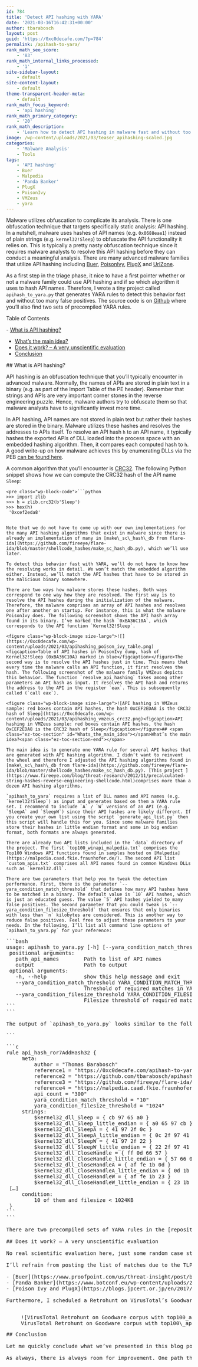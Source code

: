 ```yaml
---
id: 784
title: 'Detect API hashing with YARA'
date: '2021-03-16T16:42:31+00:00'
author: tbarabosch
layout: post
guid: 'https://0xc0decafe.com/?p=784'
permalink: /apihash-to-yara/
rank_math_seo_score:
    - '83'
rank_math_internal_links_processed:
    - '1'
site-sidebar-layout:
    - default
site-content-layout:
    - default
theme-transparent-header-meta:
    - default
rank_math_focus_keyword:
    - 'api hashing'
rank_math_primary_category:
    - '20'
rank_math_description:
    - 'Learn how to detect API hashing in malware fast and without too many false positives using YARA.'
image: /wp-content/uploads/2021/03/teaser_apihashing-scaled.jpg
categories:
    - 'Malware Analysis'
    - Tools
tags:
    - 'API hashing'
    - Buer
    - Malpedia
    - 'Panda Banker'
    - PlugX
    - PoisonIvy
    - VMZeus
    - yara
---
```


Malware utilizes obfuscation to complicate its analysis. There is one obfuscation technique that targets specifically static analysis: API hashing. In a nutshell, malware uses hashes of API names (e.g. `0x0688eae1`) instead of plain strings (e.g. `kernel32!Sleep`) to obfuscate the API functionality it relies on. This is typically a pretty nasty obfuscation technique since it requires malware analysts to resolve this API hashing before they can conduct a meaningful analysis. There are many advanced malware families that utilize API hashing including [Buer](https://www.proofpoint.com/us/threat-insight/post/buer-new-loader-emerges-underground-marketplace), [PoisonIvy](https://www.fireeye.com/blog/threat-research/2012/11/precalculated-string-hashes-reverse-engineering-shellcode.html), [PlugX](https://blogs.jpcert.or.jp/en/2017/02/plugx-poison-iv-919a.html) and [UrlZone](https://twitter.com/VK_Intel/status/981326743486185472?s=20).

As a first step in the triage phase, it nice to have a first pointer whether or not a malware family could use API hashing and if so which algorithm it uses to hash API names. Therefore, I wrote a tiny project called `apihash_to_yara.py` that generates YARA rules to detect this behavior fast and without too many false positives. The source code is on [Github](https://github.com/tbarabosch/apihash_to_yara) where you’ll also find two sets of precompiled YARA rules.

<div class="ez-toc-v2_0_23 counter-hierarchy counter-decimal ez-toc-white" id="ez-toc-container"><div class="ez-toc-title-container">Table of Contents

<span class="ez-toc-title-toggle"><a class="ez-toc-pull-right ez-toc-btn ez-toc-btn-xs ez-toc-btn-default ez-toc-toggle" style="display: none;"></a></span></div><nav>- [What is API hashing?](https://0xc0decafe.com/apihash-to-yara/#What_is_API_hashing "What is API hashing?")
- [What’s the main idea?](https://0xc0decafe.com/apihash-to-yara/#Whats_the_main_idea "What’s the main idea?")
- [Does it work? – A very unscientific evaluation](https://0xc0decafe.com/apihash-to-yara/#Does_it_work_-_A_very_unscientific_evaluation "Does it work? – A very unscientific evaluation")
- [Conclusion](https://0xc0decafe.com/apihash-to-yara/#Conclusion "Conclusion")

</nav></div>## <span class="ez-toc-section" id="What_is_API_hashing"></span>What is API hashing?<span class="ez-toc-section-end"></span>

API hashing is an obfuscation technique that you’ll typically encounter in advanced malware. Normally, the names of APIs are stored in plain text in a binary (e.g. as part of the Import Table of the PE header). Remember that strings and APIs are very important corner stones in the reverse engineering puzzle. Hence, malware authors try to obfuscate them so that malware analysts have to significantly invest more time.

In API hashing, API names are not stored in plain text but rather their hashes are stored in the binary. Malware utilizes these hashes and resolves the addresses to APIs itself. To resolve an API hash `h` to an API name, it typically hashes the exported APIs of DLL loaded into the process space with an embedded hashing algorithm. Then, it compares each computed hash to `h`. A good write-up on how malware achieves this by enumerating DLLs via the PEB [can be found here](https://modexp.wordpress.com/2017/01/15/shellcode-resolving-api-addresses/).

A common algorithm that you’ll encounter is [CRC32](https://en.wikipedia.org/wiki/Cyclic_redundancy_check). The following Python snippet shows how we can compute the CRC32 hash of the API name `Sleep`:

```
<pre class="wp-block-code">```python
>>> import zlib
>>> h = zlib.crc32(b'Sleep')
>>> hex(h)
 '0xcef2eda8'         
```
```

Note that we do not have to come up with our own implementations for the many API hashing algorithms that exist in malware since there is already an implementation of many in [make\_sc\_hash\_db from flare-ida](https://github.com/fireeye/flare-ida/blob/master/shellcode_hashes/make_sc_hash_db.py), which we’ll use later.

To detect this behavior fast with YARA, we’ll do not have to know how the resolving works in detail. We won’t match the embedded algorithm either. Instead, we’ll match the API hashes that have to be stored in the malicious binary somewhere.

There are two ways how malware stores these hashes. Both ways correspond to one way how they are resolved. The first way is to resolve the API hashes during the initialization of the malware. Therefore, the malware comprises an array of API hashes and resolves one after another on startup. For instance, this is what the malware PoisonIvy does. The following screenshot shows the API hash array found in its binary. I’ve marked the hash `0xBA36C10A`, which corresponds to the API function `Kernel32!Sleep`.

<figure class="wp-block-image size-large">![](https://0xc0decafe.com/wp-content/uploads/2021/03/apihashing_poison_ivy_table.png)<figcaption>Table of API hashes in PoisonIvy dump, hash of Kernel32!Sleep (0xBA36C10A) marked in blue</figcaption></figure>The second way is to resolve the API hashes just in time. This means that every time the malware calls an API function, it first resolves the hash. The following screenshot of the malware family VMZeus depicts this behavior. The function `resolve_api_hashing` takes among other parameters an API hash as input. It resolves the API hash and returns the address to the API in the register `eax`. This is subsequently called (`call eax`).

<figure class="wp-block-image size-large">![API hashing in VMZeus sample: red boxes contain API hashes, the hash 0xCEF2EDA8 is the CRC32 hash of Sleep](https://0xc0decafe.com/wp-content/uploads/2021/03/apihashing_vmzeus_crc32.png)<figcaption>API hashing in VMZeus sample: red boxes contain API hashes, the hash 0xCEF2EDA8 is the CRC32 hash of Sleep</figcaption></figure>## <span class="ez-toc-section" id="Whats_the_main_idea"></span>What’s the main idea?<span class="ez-toc-section-end"></span>

The main idea is to generate one YARA rule for several API hashes that are generated with API hashing algorithm. I didn’t want to reinvent the wheel and therefore I adjusted the API hashing algorithms found in [make\_sc\_hash\_db from flare-ida](https://github.com/fireeye/flare-ida/blob/master/shellcode_hashes/make_sc_hash_db.py). [This project ](https://www.fireeye.com/blog/threat-research/2012/11/precalculated-string-hashes-reverse-engineering-shellcode.html)comprises more than a dozen API hashing algorithms.

`apihash_to_yara` requires a list of DLL names and API names (e.g. `kernel32!Sleep`) as input and generates based on them a YARA rule set. I recommend to include `A` / `W` versions of an API (e.g. `SleepA` and `SleepW`) since their API hashes are likely different. If you create your own list using the script `generate_api_list.py` then this script will handle this for you. Since some malware families store their hashes in little endian format and some in big endian format, both formats are always generated.

There are already two API lists included in the `data` directory of the project. The first `top100_winapi_malpedia.txt` comprises the Top100 Windows API functions found in samples hosted on [Malpedia](https://malpedia.caad.fkie.fraunhofer.de/). The second API list `custom_apis.txt` comprises all API names found in common Windows DLLs such as `kernel32.dll`.

There are two parameters that help you to tweak the detection performance. First, there is the parameter `--yara_condition_match_threshold` that defines how many API hashes have to be matched in a binary. The default value is `10` API hashes, which is just an educated guess. The value `5` API hashes yielded to many false positives. The second parameter that you could tweak is `--yara_condition_filesize_threshold` that ensures that only binaries with less than `n` kilobytes are considered. This is another way to reduce false positives. Feel free to adjust these parameters to your needs. In the following, I’ll list all command line options of `apihash_to_yara.py` for your reference:

```
<pre class="wp-block-code">```bash
usage: apihash_to_yara.py [-h] [--yara_condition_match_threshold YARA_CONDITION_MATCH_THRESHOLD] [--yara_condition_filesize_threshold YARA_CONDITION_FILESIZE_THRESHOLD] path_api_names output
 positional arguments:
   path_api_names        Path to list of API names
   output                Path to output
 optional arguments:
   -h, --help            show this help message and exit
   --yara_condition_match_threshold YARA_CONDITION_MATCH_THRESHOLD
                         Threshold of required matches in YARA condition
   --yara_condition_filesize_threshold YARA_CONDITION_FILESIZE_THRESHOLD
                         Filesize threshold of required matches in YARA condition
```
```

The output of `apihash_to_yara.py` looks similar to the following:

```
<pre class="wp-block-code">```c
rule api_hash_ror7AddHash32 {
     meta:
         author = "Thomas Barabosch"
         reference1 = "https://0xc0decafe.com/apihash-to-yara/"
         reference2 = "https://github.com/tbarabosch/apihash_to_yara"
         reference3 = "https://github.com/fireeye/flare-ida/tree/master/shellcode_hashes"
         reference4 = "https://malpedia.caad.fkie.fraunhofer.de/stats/api_usage"
         api_count = "300"
         yara_condition_match_threshold = "10"
         yara_condition_filesize_threshold = "1024"
     strings:
         $kernel32_dll_Sleep = { cb 97 65 a0 }
         $kernel32_dll_Sleep_little_endian = { a0 65 97 cb }
         $kernel32_dll_SleepA = { 41 97 2f 0c }
         $kernel32_dll_SleepA_little_endian = { 0c 2f 97 41 }
         $kernel32_dll_SleepW = { 41 97 2f 22 }
         $kernel32_dll_SleepW_little_endian = { 22 2f 97 41 }
         $kernel32_dll_CloseHandle = { ff 0d 66 57 }
         $kernel32_dll_CloseHandle_little_endian = { 57 66 0d ff }
         $kernel32_dll_CloseHandleA = { af fe 1b 0d }
         $kernel32_dll_CloseHandleA_little_endian = { 0d 1b fe af }
         $kernel32_dll_CloseHandleW = { af fe 1b 23 }
         $kernel32_dll_CloseHandleW_little_endian = { 23 1b fe af }
 […]
     condition:
         10 of them and filesize < 1024KB
 }
```
```

There are two precompiled sets of YARA rules in the [repository](https://github.com/tbarabosch/apihash_to_yara). First, `top100_apis_malpedia.yar` (based on the Malpedia API names) and `custom_apis.yar.gz` (based on `custom_apis.txt`, gzipped due to size restrictions).

## <span class="ez-toc-section" id="Does_it_work_-_A_very_unscientific_evaluation"></span>Does it work? – A very unscientific evaluation<span class="ez-toc-section-end"></span>

No real scientific evaluation here, just some random case studies. I ran `top100_apis_malpedia.yar` on Malpedia. I had more than 450 matches but this included different versions of a malware family. From 68 families I had at least one match. Throughout the years I’ve analyzed some of these families and remember them to use API hashing (not exactly the algorithm but the fact that they do). While this is a very weak confirmation that `apihash_to_yara.py` works, I had a look at a handful samples.

I’ll refrain from posting the list of matches due to the TLP:AMBER nature of some of the families. If you’ve access to the Malpedia corpus, please run it yourself. Play a bit with the threshold parameters to avoid false positives. Let me know your results and suggest improvements! Some examples that I stumbled upon are:

- [Buer](https://www.proofpoint.com/us/threat-insight/post/buer-new-loader-emerges-underground-marketplace) (ror13AddHash32Sub20h)
- [Panda Banker](https://www.botconf.eu/wp-content/uploads/2018/12/2018-Dennis-Schwarz-everything_panda_banker.pdf) (crc32)
- [Poison Ivy and PlugX](https://blogs.jpcert.or.jp/en/2017/02/plugx-poison-iv-919a.html) (PoisonIvyHash)

Furthermore, I scheduled a Retrohunt on VirusTotal’s Goodware corpus. Actually, I scheduled two Retrohunts since the maximal size is 1MB per rule set. The `top100_apis_malpedia.yar` has a filesize of 1.3MB. Therefore, I split the rule set accordingly. In total, there were `7` false positives, all of them matched the rule `sll1AddHash32`. In environments where you can not tolerate false positives, you should turn off this rule.

<figure class="wp-block-image size-large">![VirusTotal Retrohunt on Goodware corpus with top100_apis_malpedia.yar](https://0xc0decafe.com/wp-content/uploads/2021/03/vt_retrohunt_api_hashing-1024x115.png)<figcaption>VirusTotal Retrohunt on Goodware corpus with top100\_apis\_malpedia.yar</figcaption></figure>## <span class="ez-toc-section" id="Conclusion"></span>Conclusion<span class="ez-toc-section-end"></span>

Let me quickly conclude what we’ve presented in this blog post. This blog post presented `apihashing_to_yara.py`, a tiny project to generate YARA rules to detect API hashing in malware fast and without too many false positives. The project can be[ found on Github](https://github.com/tbarabosch/apihash_to_yara). There are also two precompiled YARA rules already included. Shout out to the giants on whose shoulders I stand: [make\_sc\_hash\_db from flare-ida](https://github.com/fireeye/flare-ida/blob/master/shellcode_hashes/make_sc_hash_db.py) and [Malpedia](https://malpedia.caad.fkie.fraunhofer.de/).

As always, there is always room for improvement. One path that could be followed is finding the perfect condition thresholds. Right now the default value is 10 API hash matches and 1024KB filesize, however these values may be too conservative. Quick tests with lower thresholds (e.g. 5 matches) yielded too many FPs. Another path is adding more API hashing algorithms. If time permits, I’ll port new algorithms from [make\_sc\_hash\_db from flare-ida](https://github.com/fireeye/flare-ida/blob/master/shellcode_hashes/make_sc_hash_db.py).